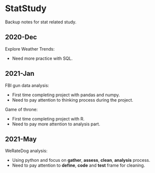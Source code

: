# StatStudy

Backup notes for stat related study.

## 2020-Dec
Explore Weather Trends:
 - Need more practice with SQL.

## 2021-Jan
FBI gun data analysis:
 - First time completing project with pandas and numpy.
 - Need to pay attention to thinking process during the project.

Game of throne:
 - First time completing project with R.
 - Need to pay more attention to analysis part.

## 2021-May
 WeRateDog analysis:
 - Using python and focus on **gather**, **assess**, **clean**, **analysis** process.
 - Need to pay attention to **define**, **code** and **test** frame for cleaning.
